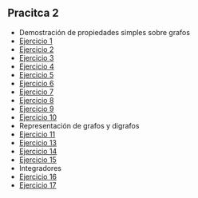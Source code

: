 ## Pracitca 2

- Demostración de propiedades simples sobre grafos
- [Ejercicio 1](Ejercicios/Ej_01.md)
- [Ejercicio 2](Ejercicios/Ej_02.md)
- [Ejercicio 3](Ejercicios/Ej_03.md)
- [Ejercicio 4](Ejercicios/Ej_04.md)
- [Ejercicio 5](Ejercicios/Ej_05.md)
- [Ejercicio 6](Ejercicios/Ej_06.md)
- [Ejercicio 7](Ejercicios/Ej_07.md)
- [Ejercicio 8](Ejercicios/Ej_08.md)
- [Ejercicio 9](Ejercicios/Ej_09.md)
- [Ejercicio 10](Ejercicios/Ej_10.md)
- Representación de grafos y digrafos
- [Ejercicio 11](Ejercicios/Ej_11.md)
- [Ejercicio 13](Ejercicios/Ej_13.md)
- [Ejercicio 14](Ejercicios/Ej_14.md)
- [Ejercicio 15](Ejercicios/Ej_15.md)
- Integradores
- [Ejercicio 16](Ejercicios/Ej_16.md)
- [Ejercicio 17](Ejercicios/Ej_17.md)